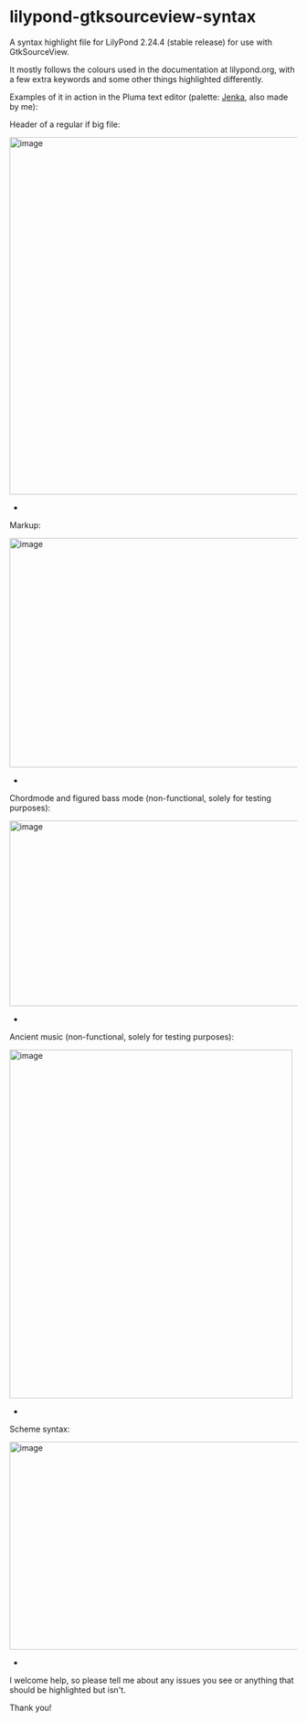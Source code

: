 # lilypond-gtksourceview-syntax
A syntax highlight file for LilyPond 2.24.4 (stable release) for use with GtkSourceView.

It mostly follows the colours used in the documentation at lilypond.org, with a few extra keywords and some other things highlighted differently.

Examples of it in action in the Pluma text editor (palette: [Jenka](https://github.com/schrodinger-s-kitten/jenka-gedit-theme), also made by me):

Header of a regular if big file:

<img width="993" height="626" alt="image" src="https://github.com/user-attachments/assets/f283acb2-bf0a-4e02-a3a8-298ede12efdf" />

-

Markup:

<img width="706" height="402" alt="image" src="https://github.com/user-attachments/assets/4bb7ae6f-8650-42b3-b34b-0995a231a1d6" />

-

Chordmode and figured bass mode (non-functional, solely for testing purposes):

<img width="682" height="325" alt="image" src="https://github.com/user-attachments/assets/67499c1d-b09c-4669-9592-4f834a6531a5" />

-

Ancient music (non-functional, solely for testing purposes):

<img width="495" height="611" alt="image" src="https://github.com/user-attachments/assets/7377b750-f9ed-4f0e-9413-c797859ca9f3" />

-

Scheme syntax:

<img width="725" height="364" alt="image" src="https://github.com/user-attachments/assets/b4fa17a8-ca15-483b-bf74-c9b1fc087d5d" />

-

I welcome help, so please tell me about any issues you see or anything that should be highlighted but isn't.

Thank you!
